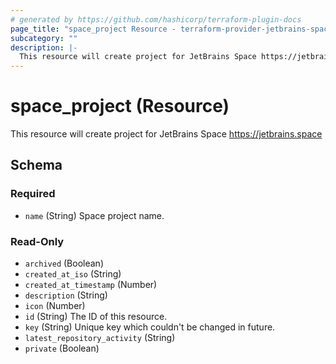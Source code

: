 ```yaml
---
# generated by https://github.com/hashicorp/terraform-plugin-docs
page_title: "space_project Resource - terraform-provider-jetbrains-space"
subcategory: ""
description: |-
  This resource will create project for JetBrains Space https://jetbrains.space
---
```


# space_project (Resource)

This resource will create project for JetBrains Space https://jetbrains.space



<!-- schema generated by tfplugindocs -->
## Schema

### Required

- `name` (String) Space project name.

### Read-Only

- `archived` (Boolean)
- `created_at_iso` (String)
- `created_at_timestamp` (Number)
- `description` (String)
- `icon` (Number)
- `id` (String) The ID of this resource.
- `key` (String) Unique key which couldn't be changed in future.
- `latest_repository_activity` (String)
- `private` (Boolean)


